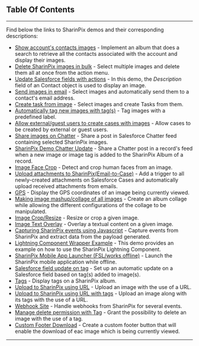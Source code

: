 ## Table Of Contents
***
Find below the links to SharinPix demos and their corresponding descriptions:

* [Show account's contacts images](https://github.com/SharinPix/demo-apex/tree/account_contacts_search) - Implement an album that does a search to retrieve all the contacts associated with the account and display their images.
* [Delete SharinPix images in bulk](https://github.com/SharinPix/demo-apex/tree/action_delete) - Select multiple images and delete them all at once from the action menu.
* [Update Salesforce fields with actions](https://github.com/SharinPix/demo-apex/tree/action_description) - In this demo, the *Description* field of an Contact object is used to display an image.
* [Send images in email](https://github.com/SharinPix/demo-apex/tree/action_email) - Select images and automatically send them to a contact's email address. 
* [Create task from image](https://github.com/SharinPix/demo-apex/tree/action_task) - Select images and create Tasks from them.
* [Automatically tag new images with tag(s)](https://github.com/SharinPix/demo-apex/tree/auto-tag) - Tag images with a predefined label.
* [Allow external/guest users to create cases with images](https://github.com/SharinPix/demo-apex/tree/case_webform) - Allow cases to be created by external or guest users.
* [Share images on Chatter](https://github.com/SharinPix/demo-apex/tree/chatter_rich-text) - Share a post in Salesforce Chatter feed containing selected SharinPix images.
* [SharinPix Demo Chatter Update](https://github.com/SharinPix/demo-apex/tree/chatter_update) - Share a Chatter post in a record's feed when a new image or image tag is added to the SharinPix Album of a record.
* [Image Face Crop](https://github.com/SharinPix/demo-apex/tree/crop_face_image) - Detect and crop human faces from an image.
* [Upload attachments to SharinPix(Email-to-Case)](https://github.com/SharinPix/demo-apex/tree/email2case_attachment) -  Add a trigger to all newly-created attachments on Salesforce Cases and automatically upload received attachments from emails.
* [GPS](https://github.com/SharinPix/demo-apex/tree/gps) - Display the GPS coordinates of an image being currently viewed.
* [Making image mashup/collage of all images](https://github.com/SharinPix/demo-apex/tree/image_collage_mashup) - Create an album collage while allowing the different configurations of the collage to be manipulated.
* [Image Crop/Resize](https://github.com/SharinPix/demo-apex/tree/image_crop_resize) - Resize or crop a given image.
* [Image Text Overlay](https://github.com/SharinPix/demo-apex/tree/image_text_overlay) - Overlay a textual content on a given image.
* [Capturing SharinPix events using Javascript](https://github.com/SharinPix/demo-apex/tree/js-events) - Capture events from SharinPix and extract data from the payload generated.
* [Lightning Component Wrapper Example](https://github.com/SharinPix/demo-apex/tree/lightning_cmp_form) - This demo provides an example on how to use the SharinPix Lightning Component.
* [SharinPix Mobile App Launcher (FSL/works offline)](https://github.com/SharinPix/demo-apex/tree/mobile_app_launcher_fsl) - Launch the SharinPix mobile application while offline.
* [Salesforce field update on tag](https://github.com/SharinPix/demo-apex/tree/tag_to_field) -  Set up an automatic update on a Salesforce field based on tag(s) added to image(s).
* [Tags](https://github.com/SharinPix/demo-apex/tree/tags) - Display tags on a SharinPix album.
* [Upload to SharinPix using URL](https://github.com/SharinPix/demo-apex/tree/upload_by_url) -  Upload an image with the use of a URL.
*  [Upload to SharinPix using URL with tags](https://github.com/SharinPix/demo-apex/tree/upload_with_tags/) - Upload an image along with its tags with the use of a URL.
* [Webhook Site](https://github.com/SharinPix/demo-apex/tree/webhook) - Handle webhooks from SharinPix for several events.
* [Manage delete permission with Tag](https://github.com/SharinPix/demo-apex/tree/api-tag-delete) - Grant the possibility to delete an image with the use of a tag.
* [Custom Footer Download](https://github.com/SharinPix/demo-apex/tree/custom-footer-download) - Create a custom footer button that will enable the download of eac image which is being currently viewed.
***
